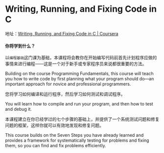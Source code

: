 # Writing, Running, and Fixing Code in C

地址：[Writing, Running, and Fixing Code in C | Coursera](https://www.coursera.org/learn/writing-running-fixing-code?specialization=c-programming)

#### 你将学到什么？

以`编程基础`这门课为基础，本课程将会教你在开始编写代码前首先计划程序应做的事情来进行编程——这是一个对于新手或专家程序员来说都很重要的方法。

Building on the course Programming Fundamentals, this course will teach you how to write code by first planning what your program should do—an important approach for novice and professional programmers. 

您将学习如何编译和运行程序，然后学习如何测试和调试程序。  

You will learn how to compile and run your program, and then how to test and debug it. 

本课程建立在你已经学过的七个步骤的基础上，并提供了一个系统测试问题和修复问题的框架，这样你就可以有效地发现和修复问题。  

This course builds on the Seven Steps you have already learned and provides a framework for systematically testing for problems and fixing them, so you can find and fix problems efficiently.